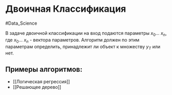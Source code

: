 # Двоичная Классификация
#Data_Science 

В задаче двоичной классификации на вход подаются параметры $x_{0}\dots\ x_{n}$, где $x_{0}\dots\ x_{n}$ - вектора параметров. Алгоритм должен по этим параметрам определить, принадлежит ли объект к множеству $y_{T}$ или нет. 

## Примеры алгоритмов:
* [[Логическая регрессия]]
* [[Решающее дерево]]